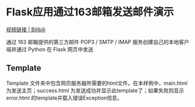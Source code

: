 # Flask应用通过163邮箱发送邮件演示
[视频链接 | Bilibili](https://www.bilibili.com/video/BV1Ud4y1Q7Me/?share_source=copy_web&vd_source=0aaf8e48f5ea3349e83a6332833325be)

通过 163 邮箱提供的第三方邮件 POP3 / SMTP / IMAP 服务创建自己的本地客户端并通过 Python 在 Flask 网页中发送

## Template 
Template 文件夹中包含网页服务器所需要的html文件。在本样例中，main.html 为发送主页；success.html 为发送成功并显示此template了；如果失败则显示 error.html 的template并载入错误Exception信息。
